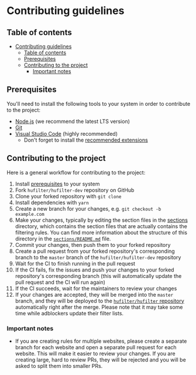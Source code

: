 # Contributing guidelines

## Table of contents

- [Contributing guidelines](#contributing-guidelines)
    - [Table of contents](#table-of-contents)
    - [Prerequisites](#prerequisites)
    - [Contributing to the project](#contributing-to-the-project)
        - [Important notes](#important-notes)

## Prerequisites

You'll need to install the following tools to your system in order to contribute to the project:

- [Node.js][nodejs-download-link] (we recommend the latest LTS version)
- [Git][git-download-link]
- [Visual Studio Code][vscode-download-link] (highly recommended)
    - Don't forget to install the [recommended extensions][recommended-vscode-extensions]

## Contributing to the project

Here is a general workflow for contributing to the project:

1. Install [prerequisites] to your system
1. Fork `hufilter/hufilter-dev` repository on GitHub
1. Clone your forked repository with `git clone`
1. Install dependencies with `yarn`
1. Create a new branch for your changes, e.g. `git checkout -b example.com`
1. Make your changes, typically by editing the section files in the [sections][sections-directory] directory, which
   contains the section files that are actually contains the filtering rules. You can find more information about the
   structure of this directory in the [`sections/README.md`][sections-readme] file.
1. Commit your changes, then push them to your forked repository
1. Create a pull request from your forked repository's corresponding branch to the `master` branch of the
   `hufilter/hufilter-dev` repository
1. Wait for the CI to finish running in the pull request
1. If the CI fails, fix the issues and push your changes to your forked repository's corresponding branch (this will
   automatically update the pull request and the CI will run again)
1. If the CI succeeds, wait for the maintainers to review your changes
1. If your changes are accepted, they will be merged into the `master` branch, and they will be deployed to the
   [`hufilter/hufilter` repository][hufilter-dev-repo] automatically right after the merge. Please note that it may take
   some time while adblockers update their filter lists.

### Important notes

- If you are creating rules for multiple websites, please create a separate branch for each website and open a separate
  pull request for each website. This will make it easier to review your changes. If you are creating large, hard to
  review PRs, they will be rejected and you will be asked to split them into smaller PRs.

[git-download-link]: https://git-scm.com/downloads
[hufilter-dev-repo]: https://github.com/hufilter/hufilter-dev
[nodejs-download-link]: https://nodejs.org/en/download/
[prerequisites]: #prerequisites
[recommended-vscode-extensions]: https://github.com/hufilter/hufilter-dev/blob/master/.vscode/extensions.json
[sections-directory]: https://github.com/hufilter/hufilter-dev/blob/master/sections/
[sections-readme]: https://github.com/hufilter/hufilter-dev/blob/master/sections/README.md
[vscode-download-link]: https://code.visualstudio.com/download
